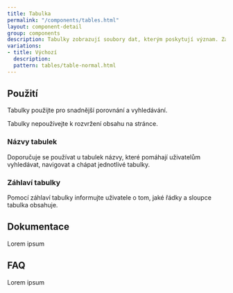```yaml
---
title: Tabulka
permalink: "/components/tables.html"
layout: component-detail
group: components
description: Tabulky zobrazují soubory dat, kterým poskytují význam. Zároveň datům zachovávají čitelnost, data jsou skenovatelná a snadno srovnatelná. Pomocí tabulek mohou uživatelé porovnávat informace v řádcích a sloupcích.
variations:
- title: Výchozí
  description: 
  pattern: tables/table-normal.html
---
```


## Použití

Tabulky použijte pro snadnější porovnání a vyhledávání.

Tabulky nepoužívejte k rozvržení obsahu na stránce.

### Názvy tabulek
Doporučuje se používat u tabulek názvy, které pomáhají uživatelům vyhledávat, navigovat a chápat jednotlivé tabulky.

### Záhlaví tabulky
Pomocí záhlaví tabulky informujte uživatele o tom, jaké řádky a sloupce tabulka obsahuje. 


## Dokumentace

Lorem ipsum

## FAQ

Lorem ipsum